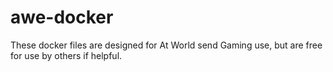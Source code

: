 # awe-docker
These docker files are designed for At World send Gaming use, but are free for use by others if helpful.
